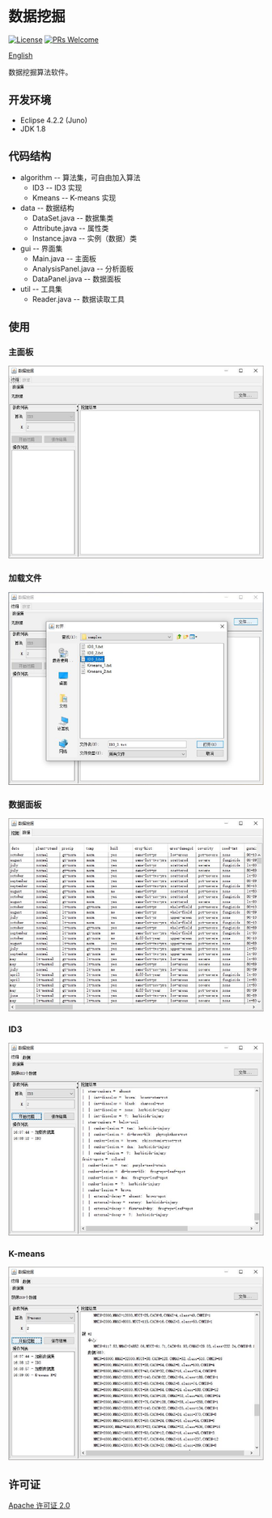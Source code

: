 # 数据挖掘
[![License](https://img.shields.io/hexpm/l/plug.svg)](LICENSE) [![PRs Welcome](https://img.shields.io/badge/PRs-welcome-brightgreen.svg)](https://github.com/Lmy0217/DataMining/pulls)

[English](README.md)

数据挖掘算法软件。

## 开发环境
* Eclipse 4.2.2 (Juno)
* JDK 1.8

## 代码结构
* algorithm -- 算法集，可自由加入算法
  * ID3 -- ID3 实现
  * Kmeans -- K-means 实现
* data -- 数据结构
  * DataSet.java -- 数据集类
  * Attribute.java -- 属性类
  * Instance.java -- 实例（数据）类
* gui -- 界面集
  * Main.java -- 主面板
  * AnalysisPanel.java -- 分析面板
  * DataPanel.java -- 数据面板
* util -- 工具集
  * Reader.java -- 数据读取工具

## 使用

### 主面板
![](./jpg/main.jpg "主面板")

### 加载文件
![](./jpg/file.jpg "加载文件")

### 数据面板
![](./jpg/data.jpg "数据面板")

### ID3
![](./jpg/ID3.jpg "ID3")

### K-means
![](./jpg/Kmeans.jpg "K-means")

## 许可证
[Apache 许可证 2.0](LICENSE)